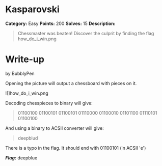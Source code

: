 # Kasparovski
**Category:** Easy
**Points:** 200
**Solves:** 15
**Description:**

>Chessmaster was beaten! Discover the culprit by finding the flag
>how_do_i_win.png

# Write-up
by BubblyPen

Opening the picture will output a chessboard with pieces on it.

![]how_do_i_win.png

Decoding chesspieces to binary will give:

>01100100 01100101 01100101 01110000 01100010 01101100 01110101 01100100

And using a binary to ACSII converter will give:
>deepblud

There is a typo in the flag. It should end with 01100101 (in ACSII 'e')

***Flag:*** deepblue
